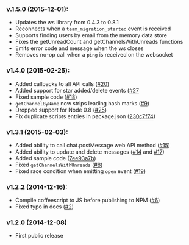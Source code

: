 ### v.1.5.0 (2015-12-01):

  * Updates the ws library from 0.4.3 to 0.8.1
  * Reconnects when a `team_migration_started` event is received
  * Supports finding users by email from the memory data store
  * Fixes the getUnreadCount and getChannelsWithUnreads functions
  * Emits error code and message when the ws closes
  * Removes no-op call when a `ping` is received on the websocket

### v1.4.0 (2015-02-25):

  * Added callbacks to all API calls ([#20](https://github.com/slackhq/node-slack-client/pull/20))
  * Added support for star added/delete events ([#27](https://github.com/slackhq/node-slack-client/pull/27)
  * Fixed sample code ([#18](https://github.com/slackhq/node-slack-client/issues/18))
  * `getChannelByName` now strips leading hash marks ([#9](https://github.com/slackhq/node-slack-client/pull/9))
  * Dropped support for Node 0.8 ([#25](https://github.com/slackhq/node-slack-client/pull/25))
  * Fix duplicate scripts entries in package.json ([230c7f74](https://github.com/slackhq/node-slack-client/commit/230c7f743a48f600aff5660367cf1e6816cc67e2))

### v1.3.1 (2015-02-03):

  * Added ability to call chat.postMessage web API method ([#15](https://github.com/slackhq/node-slack-client/pull/15))
  * Added ability to update and delete messages ([#14](https://github.com/slackhq/node-slack-client/pull/14) and [#17](https://github.com/slackhq/node-slack-client/pull/17))
  * Added sample code ([7ee93a7b](https://github.com/slackhq/node-slack-client/commit/7ee93a7bd51c97519d6d5deb54bd8058612a9b19))
  * Fixed `getChannelsWithUnreads` ([#8](https://github.com/slackhq/node-slack-client/pull/8))
  * Fixed race condition when emitting `open` event ([#19](https://github.com/slackhq/node-slack-client/pull/19))

### v1.2.2 (2014-12-16):

  * Compile coffeescript to JS before publishing to NPM ([#6](https://github.com/slackhq/node-slack-client/pull/6))
  * Fixed typo in docs ([#2](https://github.com/slackhq/node-slack-client/pull/2/files))

### v1.2.0 (2014-12-08)

  * First public release
